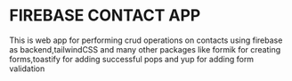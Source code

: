 # FIREBASE CONTACT APP

This is web app for performing crud operations on contacts using firebase as backend,tailwindCSS and many other packages like formik for creating forms,toastify for adding successful pops and yup for adding form validation
